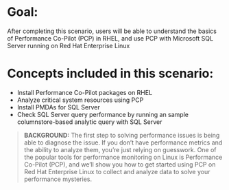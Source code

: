 # Goal:
After completing this scenario, users will be able to understand the basics of Performance Co-Pilot (PCP) in RHEL, and use PCP with Microsoft SQL Server running on Red Hat Enterprise Linux

# Concepts included in this scenario:
* Install Performance Co-Pilot packages on RHEL
* Analyze critical system resources using PCP 
* Install PMDAs for SQL Server  
* Check SQL Server query performance by running an sample columnstore-based analytic query with SQL Server

>**BACKGROUND:** The first step to solving performance issues is being able to diagnose the issue. If you don’t have performance metrics and the ability to analyze them, you’re just relying on guesswork. One of the popular tools for performance monitoring on Linux is Performance Co-Pilot (PCP), and we’ll show you how to get started using PCP on Red Hat Enterprise Linux to collect and analyze data to solve your performance mysteries.
